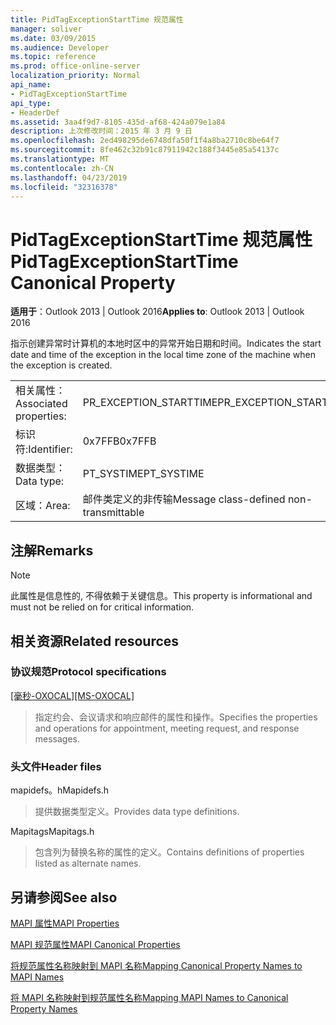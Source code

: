 ```yaml
---
title: PidTagExceptionStartTime 规范属性
manager: soliver
ms.date: 03/09/2015
ms.audience: Developer
ms.topic: reference
ms.prod: office-online-server
localization_priority: Normal
api_name:
- PidTagExceptionStartTime
api_type:
- HeaderDef
ms.assetid: 3aa4f9d7-8105-435d-af68-424a079e1a84
description: 上次修改时间：2015 年 3 月 9 日
ms.openlocfilehash: 2ed498295de6748dfa50f1f4a8ba2710c8be64f7
ms.sourcegitcommit: 8fe462c32b91c87911942c188f3445e85a54137c
ms.translationtype: MT
ms.contentlocale: zh-CN
ms.lasthandoff: 04/23/2019
ms.locfileid: "32316378"
---
```

# <a name="pidtagexceptionstarttime-canonical-property"></a><span data-ttu-id="b5a2b-103">PidTagExceptionStartTime 规范属性</span><span class="sxs-lookup"><span data-stu-id="b5a2b-103">PidTagExceptionStartTime Canonical Property</span></span>

  
  
<span data-ttu-id="b5a2b-104">**适用于**：Outlook 2013 | Outlook 2016</span><span class="sxs-lookup"><span data-stu-id="b5a2b-104">**Applies to**: Outlook 2013 | Outlook 2016</span></span> 
  
<span data-ttu-id="b5a2b-105">指示创建异常时计算机的本地时区中的异常开始日期和时间。</span><span class="sxs-lookup"><span data-stu-id="b5a2b-105">Indicates the start date and time of the exception in the local time zone of the machine when the exception is created.</span></span>
  
|||
|:-----|:-----|
|<span data-ttu-id="b5a2b-106">相关属性：</span><span class="sxs-lookup"><span data-stu-id="b5a2b-106">Associated properties:</span></span>  <br/> |<span data-ttu-id="b5a2b-107">PR_EXCEPTION_STARTTIME</span><span class="sxs-lookup"><span data-stu-id="b5a2b-107">PR_EXCEPTION_STARTTIME</span></span>  <br/> |
|<span data-ttu-id="b5a2b-108">标识符:</span><span class="sxs-lookup"><span data-stu-id="b5a2b-108">Identifier:</span></span>  <br/> |<span data-ttu-id="b5a2b-109">0x7FFB</span><span class="sxs-lookup"><span data-stu-id="b5a2b-109">0x7FFB</span></span>  <br/> |
|<span data-ttu-id="b5a2b-110">数据类型：</span><span class="sxs-lookup"><span data-stu-id="b5a2b-110">Data type:</span></span>  <br/> |<span data-ttu-id="b5a2b-111">PT_SYSTIME</span><span class="sxs-lookup"><span data-stu-id="b5a2b-111">PT_SYSTIME</span></span>  <br/> |
|<span data-ttu-id="b5a2b-112">区域：</span><span class="sxs-lookup"><span data-stu-id="b5a2b-112">Area:</span></span>  <br/> |<span data-ttu-id="b5a2b-113">邮件类定义的非传输</span><span class="sxs-lookup"><span data-stu-id="b5a2b-113">Message class-defined non-transmittable</span></span>  <br/> |
   
## <a name="remarks"></a><span data-ttu-id="b5a2b-114">注解</span><span class="sxs-lookup"><span data-stu-id="b5a2b-114">Remarks</span></span>

> [!NOTE]
> <span data-ttu-id="b5a2b-115">此属性是信息性的, 不得依赖于关键信息。</span><span class="sxs-lookup"><span data-stu-id="b5a2b-115">This property is informational and must not be relied on for critical information.</span></span> 
  
## <a name="related-resources"></a><span data-ttu-id="b5a2b-116">相关资源</span><span class="sxs-lookup"><span data-stu-id="b5a2b-116">Related resources</span></span>

### <a name="protocol-specifications"></a><span data-ttu-id="b5a2b-117">协议规范</span><span class="sxs-lookup"><span data-stu-id="b5a2b-117">Protocol specifications</span></span>

<span data-ttu-id="b5a2b-118">[[毫秒-OXOCAL]](https://msdn.microsoft.com/library/09861fde-c8e4-4028-9346-e7c214cfdba1%28Office.15%29.aspx)</span><span class="sxs-lookup"><span data-stu-id="b5a2b-118">[[MS-OXOCAL]](https://msdn.microsoft.com/library/09861fde-c8e4-4028-9346-e7c214cfdba1%28Office.15%29.aspx)</span></span>
  
> <span data-ttu-id="b5a2b-119">指定约会、会议请求和响应邮件的属性和操作。</span><span class="sxs-lookup"><span data-stu-id="b5a2b-119">Specifies the properties and operations for appointment, meeting request, and response messages.</span></span>
    
### <a name="header-files"></a><span data-ttu-id="b5a2b-120">头文件</span><span class="sxs-lookup"><span data-stu-id="b5a2b-120">Header files</span></span>

<span data-ttu-id="b5a2b-121">mapidefs。h</span><span class="sxs-lookup"><span data-stu-id="b5a2b-121">Mapidefs.h</span></span>
  
> <span data-ttu-id="b5a2b-122">提供数据类型定义。</span><span class="sxs-lookup"><span data-stu-id="b5a2b-122">Provides data type definitions.</span></span>
    
<span data-ttu-id="b5a2b-123">Mapitags</span><span class="sxs-lookup"><span data-stu-id="b5a2b-123">Mapitags.h</span></span>
  
> <span data-ttu-id="b5a2b-124">包含列为替换名称的属性的定义。</span><span class="sxs-lookup"><span data-stu-id="b5a2b-124">Contains definitions of properties listed as alternate names.</span></span>
    
## <a name="see-also"></a><span data-ttu-id="b5a2b-125">另请参阅</span><span class="sxs-lookup"><span data-stu-id="b5a2b-125">See also</span></span>



[<span data-ttu-id="b5a2b-126">MAPI 属性</span><span class="sxs-lookup"><span data-stu-id="b5a2b-126">MAPI Properties</span></span>](mapi-properties.md)
  
[<span data-ttu-id="b5a2b-127">MAPI 规范属性</span><span class="sxs-lookup"><span data-stu-id="b5a2b-127">MAPI Canonical Properties</span></span>](mapi-canonical-properties.md)
  
[<span data-ttu-id="b5a2b-128">将规范属性名称映射到 MAPI 名称</span><span class="sxs-lookup"><span data-stu-id="b5a2b-128">Mapping Canonical Property Names to MAPI Names</span></span>](mapping-canonical-property-names-to-mapi-names.md)
  
[<span data-ttu-id="b5a2b-129">将 MAPI 名称映射到规范属性名称</span><span class="sxs-lookup"><span data-stu-id="b5a2b-129">Mapping MAPI Names to Canonical Property Names</span></span>](mapping-mapi-names-to-canonical-property-names.md)

